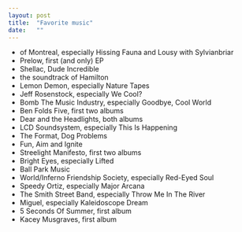 ```yaml
---
layout: post
title:  "Favorite music"
date:   ""
---
```


- of Montreal, especially Hissing Fauna and Lousy with Sylvianbriar
- Prelow, first (and only) EP
- Shellac, Dude Incredible
- the soundtrack of Hamilton
- Lemon Demon, especially Nature Tapes
- Jeff Rosenstock, especially We Cool?
- Bomb The Music Industry, especially Goodbye, Cool World
- Ben Folds Five, first two albums
- Dear and the Headlights, both albums
- LCD Soundsystem, especially This Is Happening
- The Format, Dog Problems
- Fun, Aim and Ignite
- Streelight Manifesto, first two albums
- Bright Eyes, especially Lifted
- Ball Park Music
- World/Inferno Friendship Society, especially Red-Eyed Soul
- Speedy Ortiz, especially Major Arcana
- The Smith Street Band, especially Throw Me In The River
- Miguel, especially Kaleidoscope Dream
- 5 Seconds Of Summer, first album
- Kacey Musgraves, first album
